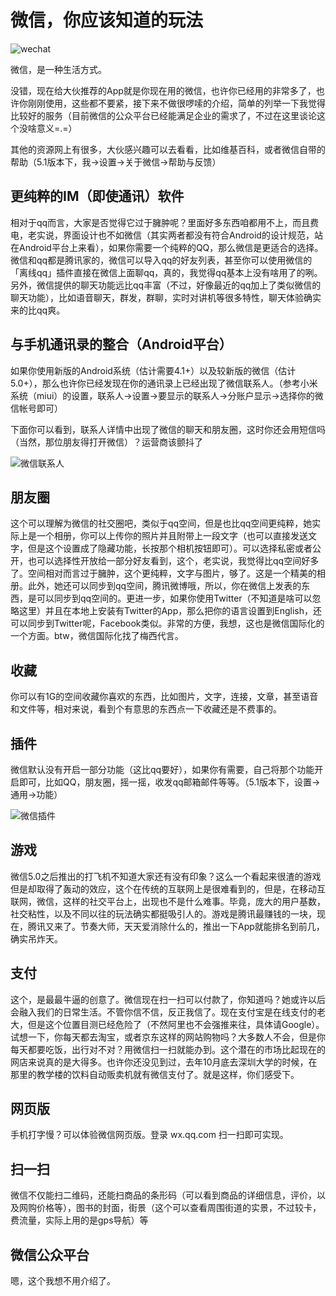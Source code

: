 微信，你应该知道的玩法
======================
![wechat](http://farm3.staticflickr.com/2811/11738815385_6f650ff36a_q.jpg)

微信，是一种生活方式。

没错，现在给大伙推荐的App就是你现在用的微信，也许你已经用的非常多了，也许你刚刚使用，这些都不要紧，接下来不做很啰嗦的介绍，简单的列举一下我觉得比较好的服务（目前微信的公众平台已经能满足企业的需求了，不过在这里谈论这个没啥意义=.=）

其他的资源网上有很多，大伙感兴趣可以去看看，比如维基百科，或者微信自带的帮助（5.1版本下，我->设置->关于微信->帮助与反馈）

## 更纯粹的IM（即使通讯）软件
相对于qq而言，大家是否觉得它过于臃肿呢？里面好多东西咱都用不上，而且费电，老实说，界面设计也不如微信（其实两者都没有符合Android的设计规范，站在Android平台上来看），如果你需要一个纯粹的QQ，那么微信是更适合的选择。微信和qq都是腾讯家的，微信可以导入qq的好友列表，甚至你可以使用微信的「离线qq」插件直接在微信上面聊qq，真的，我觉得qq基本上没有啥用了的咧。另外，微信提供的聊天功能远比qq丰富（不过，好像最近的qq加上了类似微信的聊天功能），比如语音聊天，群发，群聊，实时对讲机等很多特性，聊天体验确实来的比qq爽。

## 与手机通讯录的整合（Android平台）
如果你使用新版的Android系统（估计需要4.1+）以及较新版的微信（估计5.0+），那么也许你已经发现在你的通讯录上已经出现了微信联系人。（参考小米系统（miui）的设置，联系人->设置->要显示的联系人->分账户显示->选择你的微信帐号即可）

下面你可以看到，联系人详情中出现了微信的聊天和朋友圈，这时你还会用短信吗（当然，那位朋友得打开微信）？运营商该颤抖了

![微信联系人](http://farm6.staticflickr.com/5543/11739769636_a3c696d042_o.jpg)

## 朋友圈
这个可以理解为微信的社交圈吧，类似于qq空间，但是也比qq空间更纯粹，她实际上是一个相册，你可以上传你的照片并且附带上一段文字（也可以直接发送文字，但是这个设置成了隐藏功能，长按那个相机按钮即可）。可以选择私密或者公开，也可以选择性开放给一部分好友看到，这个，老实说，我觉得比qq空间好多了。空间相对而言过于臃肿，这个更纯粹，文字与图片，够了。这是一个精美的相册。此外，她还可以同步到qq空间，腾讯微博哦，所以，你在微信上发表的东西，是可以同步到qq空间的。更进一步，如果你使用Twitter（不知道是啥可以忽略这里）并且在本地上安装有Twitter的App，那么把你的语言设置到English，还可以同步到Twitter呢，Facebook类似。非常的方便，我想，这也是微信国际化的一个方面。btw，微信国际化找了梅西代言。

## 收藏
你可以有1G的空间收藏你喜欢的东西，比如图片，文字，连接，文章，甚至语音和文件等，相对来说，看到个有意思的东西点一下收藏还是不费事的。

## 插件
微信默认没有开启一部分功能（这比qq要好），如果你有需要，自己将那个功能开启即可，比如QQ，朋友圈，摇一摇，收发qq邮箱邮件等等。（5.1版本下，设置->通用->功能）

![微信插件](http://farm8.staticflickr.com/7435/11739770176_3a979bd60e_o.png)

## 游戏
微信5.0之后推出的打飞机不知道大家还有没有印象？这么一个看起来很渣的游戏但是却取得了轰动的效应，这个在传统的互联网上是很难看到的，但是，在移动互联网，微信，这样的社交平台上，出现也不是什么难事。毕竟，庞大的用户基数，社交粘性，以及不同以往的玩法确实都挺吸引人的。游戏是腾讯最赚钱的一块，现在，腾讯又来了。节奏大师，天天爱消除什么的，推出一下App就能排名到前几，确实吊炸天。

## 支付
这个，是最最牛逼的创意了。微信现在扫一扫可以付款了，你知道吗？她或许以后会融入我们的日常生活。不管你信不信，反正我信了。现在支付宝是在线支付的老大，但是这个位置目测已经危险了（不然阿里也不会强推来往，具体请Google）。试想一下，你每天都去淘宝，或者京东这样的网站购物吗？大多数人不会，但是你每天都要吃饭，出行对不对？用微信扫一扫就能办到。这个潜在的市场比起现在的网店来说真的是大得多。也许你还没见到过，去年10月底去深圳大学的时候，在那里的教学楼的饮料自动贩卖机就有微信支付了。就是这样，你们感受下。

## 网页版
手机打字慢？可以体验微信网页版。登录 wx.qq.com 扫一扫即可实现。

## 扫一扫
微信不仅能扫二维码，还能扫商品的条形码（可以看到商品的详细信息，评价，以及网购价格等），图书的封面，街景（这个可以查看周围街道的实景，不过较卡，费流量，实际上用的是gps导航）等

## 微信公众平台
嗯，这个我想不用介绍了。
